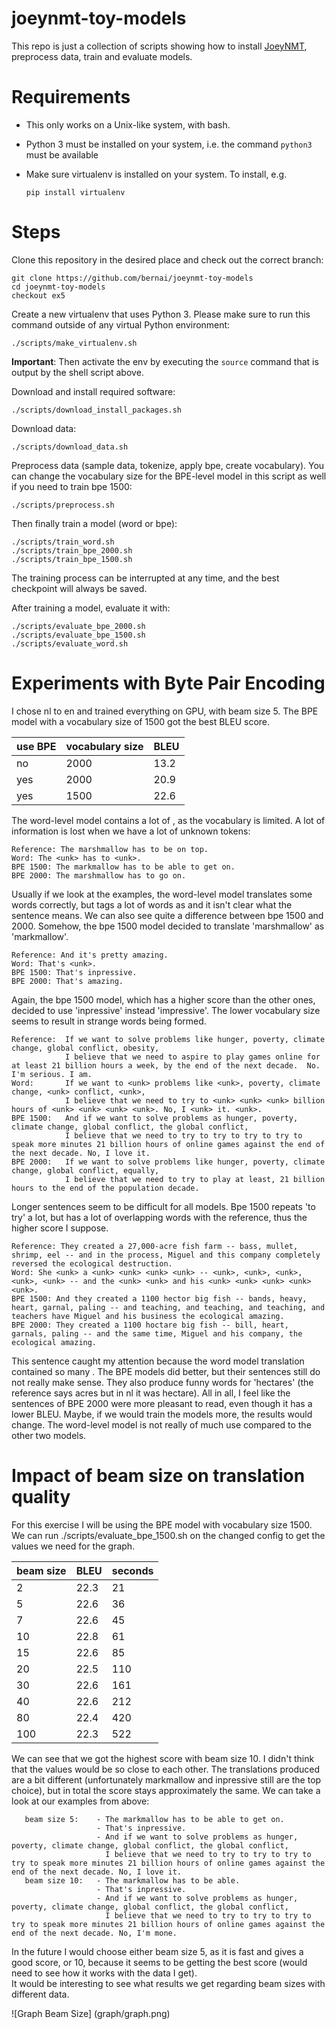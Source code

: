 # joeynmt-toy-models

This repo is just a collection of scripts showing how to install [JoeyNMT](https://github.com/joeynmt/joeynmt), preprocess
data, train and evaluate models.

# Requirements

- This only works on a Unix-like system, with bash.
- Python 3 must be installed on your system, i.e. the command `python3` must be available
- Make sure virtualenv is installed on your system. To install, e.g.

    `pip install virtualenv`

# Steps

Clone this repository in the desired place and check out the correct branch:

    git clone https://github.com/bernai/joeynmt-toy-models
    cd joeynmt-toy-models
    checkout ex5

Create a new virtualenv that uses Python 3. Please make sure to run this command outside of any virtual Python environment:

    ./scripts/make_virtualenv.sh

**Important**: Then activate the env by executing the `source` command that is output by the shell script above.

Download and install required software:

    ./scripts/download_install_packages.sh

Download data:

    ./scripts/download_data.sh

Preprocess data (sample data, tokenize, apply bpe, create vocabulary). 
You can change the vocabulary size for the BPE-level model in this script as well if you need to train bpe 1500:

    ./scripts/preprocess.sh

Then finally train a model (word or bpe):

    ./scripts/train_word.sh
    ./scripts/train_bpe_2000.sh
    ./scripts/train_bpe_1500.sh

The training process can be interrupted at any time, and the best checkpoint will always be saved.

After training a model, evaluate it with:

    ./scripts/evaluate_bpe_2000.sh
    ./scripts/evaluate_bpe_1500.sh
    ./scripts/evaluate_word.sh


# Experiments with Byte Pair Encoding

I chose nl to en and trained everything on GPU, with beam size 5. 
The BPE model with a vocabulary size of 1500 got the best BLEU score.

| use BPE | vocabulary size | BLEU  |
|---------|-----------------|-------|
| no      | 2000            | 13.2 |
| yes     | 2000            | 20.9 |
| yes     | 1500            | 22.6 |

The word-level model contains a lot of <unk>, as the vocabulary is limited. A lot of information is lost when we have a lot of unknown tokens:

    Reference: The marshmallow has to be on top.
    Word: The <unk> has to <unk>.
    BPE 1500: The markmallow has to be able to get on.
    BPE 2000: The marshmallow has to go on.

Usually if we look at the examples, the word-level model translates some words correctly, but tags a lot of words as <unk> and it isn't clear what the sentence means.
We can also see quite a difference between bpe 1500 and 2000. Somehow, the bpe 1500 model decided to translate 'marshmallow' as 'markmallow'. 

    Reference: And it's pretty amazing.
    Word: That's <unk>.
    BPE 1500: That's inpressive.
    BPE 2000: That's amazing.

Again, the bpe 1500 model, which has a higher score than the other ones, decided to use 'inpressive' instead 'impressive'. 
The lower vocabulary size seems to result in strange words being formed.

    Reference:  If we want to solve problems like hunger, poverty, climate change, global conflict, obesity, 
                I believe that we need to aspire to play games online for at least 21 billion hours a week, by the end of the next decade.  No. I'm serious. I am.
    Word:       If we want to <unk> problems like <unk>, poverty, climate change, <unk> conflict, <unk>, 
                I believe that we need to try to <unk> <unk> <unk> billion hours of <unk> <unk> <unk> <unk>. No, I <unk> it. <unk>.
    BPE 1500:   And if we want to solve problems as hunger, poverty, climate change, global conflict, the global conflict, 
                I believe that we need to try to try to try to try to speak more minutes 21 billion hours of online games against the end of the next decade. No, I love it.
    BPE 2000:   If we want to solve problems like hunger, poverty, climate change, global conflict, equally, 
                I believe that we need to try to play at least, 21 billion hours to the end of the population decade.

Longer sentences seem to be difficult for all models. Bpe 1500 repeats 'to try' a lot, but has a lot of overlapping words with the reference, thus the higher score I suppose.

    Reference: They created a 27,000-acre fish farm -- bass, mullet, shrimp, eel -- and in the process, Miguel and this company completely reversed the ecological destruction.
    Word: She <unk> a <unk> <unk> <unk> <unk> -- <unk>, <unk>, <unk>, <unk>, <unk> -- and the <unk> <unk> and his <unk> <unk> <unk> <unk> <unk>.
    BPE 1500: And they created a 1100 hector big fish -- bands, heavy, heart, garnal, paling -- and teaching, and teaching, and teaching, and teachers have Miguel and his business the ecological amazing.
    BPE 2000: They created a 1100 hoctare big fish -- bill, heart, garnals, paling -- and the same time, Miguel and his company, the ecological amazing.
    
This sentence caught my attention because the word model translation contained so many <unk>. The BPE models did better, but their sentences still do not really make sense. They also produce funny words for 'hectares' (the reference says acres but in nl it was hectare).
All in all, I feel like the sentences of BPE 2000 were more pleasant to read, even though it has a lower BLEU. Maybe, if we would train the models more, the results would change. The word-level model is not really of much use compared to the other two models.

# Impact of beam size on translation quality

For this exercise I will be using the BPE model with vocabulary size 1500. 
We can run ./scripts/evaluate_bpe_1500.sh on the changed config to get the values we need for the graph.

| beam size | BLEU | seconds |
|-----------|------|---------|
| 2         | 22.3 | 21      |
| 5         | 22.6 | 36      |
| 7         | 22.6 | 45      |
| 10        | 22.8 | 61      |
| 15        | 22.6 | 85      |
| 20        | 22.5 | 110     |
| 30        | 22.6 | 161     |
| 40        | 22.6 | 212     |
| 80        | 22.4 | 420     |
| 100       | 22.3 | 522     |

We can see that we got the highest score with beam size 10.
I didn't think that the values would be so close to each other. The translations produced are a bit different (unfortunately markmallow and inpressive still are the top choice), 
but in total the score stays approximately the same. We can take a look at our examples from above:

       beam size 5:    - The markmallow has to be able to get on.
                       - That's inpressive.
                       - And if we want to solve problems as hunger, poverty, climate change, global conflict, the global conflict, 
                         I believe that we need to try to try to try to try to speak more minutes 21 billion hours of online games against the end of the next decade. No, I love it.
       beam size 10:   - The markmallow has to be able.
                       - That's inpressive.
                       - And if we want to solve problems as hunger, poverty, climate change, global conflict, the global conflict, 
                         I believe that we need to try to try to try to try to speak more minutes 21 billion hours of online games against the end of the next decade. No, I'm mone.
       
In the future I would choose either beam size 5, as it is fast and gives a good score, or 10, because it seems to be getting the best score (would need to see how it works with the data I get).  
It would be interesting to see what results we get regarding beam sizes with different data.

![Graph Beam Size]
(graph/graph.png)
